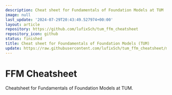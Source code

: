 ```yaml
---
description: Cheat sheet for Fundamentals of Foundation Models at TUM
image: null
last_update: '2024-07-29T20:43:49.527974+00:00'
layout: article
repository: https://github.com/lufixSch/tum_ffm_cheatsheet
repository_icon: github
status: finished
title: Cheat sheet for Foundamentals of Foundation Models (TUM)
update: https://raw.githubusercontent.com/lufixSch/tum_ffm_cheatsheet/main/README.md
---
```


# FFM Cheatsheet

Cheatsheet for Fundamentals of Foundation Models at TUM.